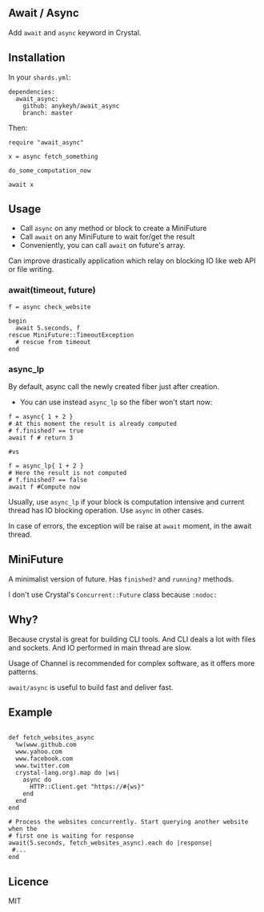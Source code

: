 ## Await / Async

Add `await` and `async` keyword in Crystal.

## Installation

In your `shards.yml`:

```crystal
dependencies:
  await_async:
    github: anykeyh/await_async
    branch: master
```

Then:

```crystal
require "await_async"

x = async fetch_something

do_some_computation_now

await x
```

## Usage

- Call `async` on any method or block to create a MiniFuture
- Call `await` on any MiniFuture to wait for/get the result
- Conveniently, you can call `await` on future's array.

Can improve drastically application which relay on blocking IO like web API
or file writing.

### await(timeout, future)

```crystal
f = async check_website

begin
  await 5.seconds, f
rescue MiniFuture::TimeoutException
  # rescue from timeout
end
```

### async_lp

By default, async call the newly created fiber just after creation.

- You can use instead `async_lp` so the fiber won't start now:

```crystal
f = async{ 1 + 2 }
# At this moment the result is already computed
# f.finished? == true
await f # return 3

#vs

f = async_lp{ 1 + 2 }
# Here the result is not computed
# f.finished? == false
await f #Compute now
```

Usually, use `async_lp` if your block is computation intensive and current thread
has IO blocking operation. Use `async` in other cases.

In case of errors, the exception will be raise at `await` moment, in the await
thread.

## MiniFuture

A minimalist version of future. Has `finished?` and `running?` methods.

I don't use Crystal's `Concurrent::Future` class because `:nodoc:`

## Why?

Because crystal is great for building CLI tools. And CLI deals a lot with
files and sockets. And IO performed in main thread are slow.

Usage of Channel is recommended for complex software, as it offers more patterns.

`await/async` is useful to build fast and deliver fast.

## Example

```crystal

def fetch_websites_async
  %w(www.github.com
  www.yahoo.com
  www.facebook.com
  www.twitter.com
  crystal-lang.org).map do |ws|
    async do
      HTTP::Client.get "https://#{ws}"
    end
  end
end

# Process the websites concurrently. Start querying another website when the
# first one is waiting for response
await(5.seconds, fetch_websites_async).each do |response|
 #...
end
```

## Licence

MIT